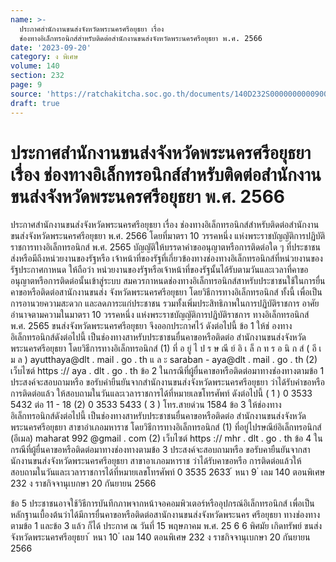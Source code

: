 ```yaml
---
name: >-
  ประกาศสำนักงานขนส่งจังหวัดพระนครศรีอยุธยา เรื่อง
  ช่องทางอิเล็กทรอนิกส์สำหรับติดต่อสำนักงานขนส่งจังหวัดพระนครศรีอยุธยา พ.ศ. 2566
date: '2023-09-20'
category: ง พิเศษ
volume: 140
section: 232
page: 9
source: 'https://ratchakitcha.soc.go.th/documents/140D232S0000000000900.pdf'
draft: true
---
```


# ประกาศสำนักงานขนส่งจังหวัดพระนครศรีอยุธยา เรื่อง ช่องทางอิเล็กทรอนิกส์สำหรับติดต่อสำนักงานขนส่งจังหวัดพระนครศรีอยุธยา พ.ศ. 2566

ประกาศสำนักงานขนส่งจังหวัดพระนครศรีอยุธยา เรื่อง ช่องทางอิเล็กทรอนิกส์สำหรับติดต่อสำนักงานขนส่งจังหวัดพระนครศรีอยุธยา พ.ศ. 2566 โดยที่มาตรา 10 วรรคหนึ่ง แห่งพระราชบัญญัติการปฏิบัติราชการทางอิเล็กทรอนิกส์ พ.ศ. 2565 บัญญัติให้บรรดาคำขออนุญาตหรือการติดต่อใด ๆ ที่ประชาชนส่งหรือมีถึงหน่วยงานของรัฐหรือ เจ้าหน้าที่ของรัฐที่เกี่ยวข้องทางช่องทางอิเล็กทรอนิกส์ที่หน่วยงานของรัฐประกาศกาหนด ให้ถือว่า หน่วยงานของรัฐหรือเจ้าหน้าที่ของรัฐนั้นได้รับตามวันและเวลาที่คาขออนุญาตหรือการติดต่อนั้นเข้าสู่ระบบ สมควรกาหนดช่องทางอิเล็กทรอนิกส์สาหรับประชาชนใช้ในการยื่นคาขอหรือติดต่อสานักงานขนส่ง จังหวัดพระนครศรีอยุธยา โดยวิธีการทางอิเล็กทรอนิกส์ ทั้งนี้ เพื่อเป็น การอานวยความสะดวก และลดภาระแก่ประชาชน รวมทั้งเพิ่มประสิทธิภาพในการปฏิบัติราชการ อาศัยอำนาจตามความในมาตรา 10 วรรคหนึ่ง แห่งพระราชบัญญัติการปฏิบัติราชการ ทางอิเล็กทรอนิกส์ พ.ศ. 2565 ขนส่งจังหวัดพระนครศรีอยุธยา จึงออกประกาศไว้ ดังต่อไปนี้ ข้อ 1 ให้ช่ องทางอิเล็กทรอนิกส์ดังต่อไปนี้ เป็นช่องทางสาหรับประชาชนยื่นคาขอหรือติดต่อ สำนักงานขนส่งจังหวัดพระนครศรีอยุธยา โดยวิธีการทางอิเล็กทรอนิกส์ (1) ที่ อ ยู่ ไ ป ร ษ ณี ย์ อิ เ ล็ ก ท ร อ นิ ก ส์ ( อี เ ม ล ) ayutthaya@dlt . mail . go . th แ ล ะ saraban - aya@dlt . mail . go . th (2) เว็บไซต์ https :// aya . dlt . go . th ข้อ 2 ในกรณีที่ผู้ยื่นคาขอหรือติดต่อมาทางช่องทางตามข้อ 1 ประสงค์จะสอบถามหรือ ขอรับคำยืนยันจากสำนักงานขนส่งจังหวัดพระนครศรีอยุธยา ว่าได้รับคำขอหรือการติดต่อแล้ว ให้สอบถามในวันและเวลาราชการได้ที่หมายเลขโทรศัพท์ ดังต่อไปนี้ ( 1 ) 0 3533 5432 ต่อ 11 - 18 (2) 0 3533 5433 ( 3 ) โทร.สายด่วน 1584 ข้อ 3 ให้ช่องทางอิเล็กทรอนิกส์ดังต่อไปนี้ เป็นช่องทางสาหรับประชาชนยื่นคาขอหรือติดต่อ สำนักงานขนส่งจังหวัดพระนครศรีอยุธยา สาขาอำเภอมหาราช โดยวิธีการทางอิเล็กทรอนิกส์ (1) ที่อยู่ไปรษณีย์อิเล็กทรอนิกส์ (อีเมล) maharat 992 @gmail . com (2) เว็บไซต์ https :// mhr . dlt . go . th ข้อ 4 ในกรณีที่ผู้ยื่นคาขอหรือติดต่อมาทางช่องทางตามข้อ 3 ประสงค์จะสอบถามหรือ ขอรับคายืนยันจากสานักงานขนส่งจังหวัดพระนครศรีอยุธยา สาขาอาเภอมหาราช ว่าได้รับคาขอหรือ การติดต่อแล้วให้สอบถามในวันและเวลาราชการได้ที่หมายเลขโทรศัพท์ 0 3535 2633 ้ หนา 9 ่ เลม 140 ตอนพิเศษ 232 ง ราชกิจจานุเบกษา 20 กันยายน 2566

ข้อ 5 ประชาชนอาจใช้วิธีการบันทึกภาพจากหน้าจอคอมพิวเตอร์หรืออุปกรณ์อิเล็กทรอนิกส์ เพื่อเป็นหลักฐานเบื้องต้นว่าได้มีการยื่นคาขอหรือติดต่อสานักงานขนส่งจังหวัดพระนคร ศรีอยุธยา ทางช่องทางตามข้อ 1 และข้อ 3 แล้ว ก็ได้ ประกาศ ณ วันที่ 15 พฤษภาคม พ.ศ. 25 6 6 พิศมัย เกิดทรัพย์ ขนส่งจังหวัดพระนครศรีอยุธยา ้ หนา 10 ่ เลม 140 ตอนพิเศษ 232 ง ราชกิจจานุเบกษา 20 กันยายน 2566
